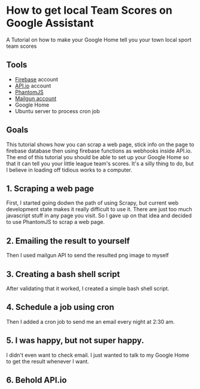 # How to get local Team Scores on Google Assistant
A Tutorial on how to make your Google Home tell you your town local sport team scores

## Tools 

* [Firebase](https://firebase.google.com) account
* [API.io](https://api.io) account
* [PhantomJS](http://phantomjs.org/)
* [Mailgun account](https://mailgun.com)
* Google Home
* Ubuntu server to process cron job

## Goals

This tutorial shows how you can scrap a web page, stick info on the page to firebase database then using firebase functions as webhooks inside API.io. The end of this tutorial you should be able to set up your Google Home so that it can tell you your little league team's scores. It's a silly thing to do, but I believe in loading off tidious works to a computer.

## 1. Scraping a web page

First, I started going dodwn the path of using Scrapy, but current web development state makes it really difficult to use it. There are just too much javascript stuff in any page you visit. So I gave up on that idea and decided to use PhantomJS to scrap a web page.

## 2. Emailing the result to yourself

Then I used mailgun API to send the resulted png image to myself

## 3. Creating a bash shell script

After validating that it worked, I created a simple bash shell script.

## 4. Schedule a job using cron

Then I added a cron job to send me an email every night at 2:30 am.

## 5. I was happy, but not super happy.

I didn't even want to check email. I just wanted to talk to my Google Home to get the result whenever I want.

## 6. Behold API.io 



